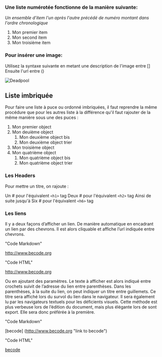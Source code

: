 ### Une liste numérotée fonctionne de la manière suivante:

*Un ensemble d'item l'un après l'autre précédé de numéro montant dans l'ordre chronologique* 

1. Mon premier item
2. Mon second item
3. Mon troisième item 

### Pour insérer une image: 

Utilisez la syntaxe suivante en metant une description de l'image entre [] Ensuite l'url entre ()

![Deadpool](http://media.comicbook.com/2017/07/deadpool-2-movie-pansexual-deadpool-1012668.jpg)

## Liste imbriquée

Pour faire une liste à puce ou ordonné imbriquées, il faut reprendre la même procédure que pour les autres liste à la différence qu'il faut rajouter de la même manière sous une des puces :

1. Mon premier object
2. Mon deuième object
   1. Mon deuxième object bis
   2. Mon deuxième object trier
3. Mon troisième object
4. Mon quatrième object
   1. Mon quatrième object bis
   2. Mon quatrième object trier


### Les Headers


Pour mettre un titre, on rajoute :

Un # pour l'équivalent `<h1>` tag
Deux # pour l'équivalent `<h2>` tag
Ainsi de suite jusqu'à
Six # pour l'équivalent `<h6>` tag


### Les liens


Il y a deux façons d’afficher un lien. De manière automatique en encadrant un lien par des chevrons. Il est alors cliquable et affiche l’url indiquée entre chevrons. 

"Code Markdown"

<http://www.becode.org>


"Code HTML"

<a href="http://becode.org">http://www.becode.org</a>

Ou en ajoutant des paramètres. Le texte à afficher est alors indiqué entre crochets suivit de l’adresse du lien entre parenthèses. Dans les parenthèses, à la suite du lien, on peut indiquer un titre entre guillemets. Ce titre sera affiché lors du survol du lien dans le navigateur. Il sera également lu par les navigateurs textuels pour les déficients visuels. Cette méthode est plus verbeuse lors de l’édition du document, mais plus élégante lors de sont export. Elle sera donc préférée à la première.

"Code Markdown"

[becode] (http://www.becode.org "link to becode")


"Code HTML"

<a href="http://www.becode.org" title="link to becode">becode</a>

